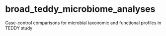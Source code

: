 # broad_teddy_microbiome_analyses
Case-control comparisons for microbial taxonomic and functional profiles in TEDDY study
